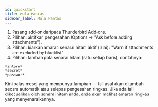 ```yaml
---
id: quickstart
title: Mula Pantas
sidebar_label: Mula Pantas
---
```


1. Pasang add‑on daripada Thunderbird Add‑ons.
2. Pilihan: aktifkan pengesahan (Options → "Ask before adding attachments").
3. Pilihan: biarkan amaran senarai hitam aktif (lalai): "Warn if attachments are excluded by blacklist".
4. Pilihan: tambah pola senarai hitam (satu setiap baris), contohnya:

```
*intern*
*secret*
*passwor*
```

Kini balas mesej yang mempunyai lampiran — fail asal akan ditambah secara automatik atau selepas pengesahan ringkas. Jika ada fail dikecualikan oleh senarai hitam anda, anda akan melihat amaran ringkas yang menyenaraikannya.
